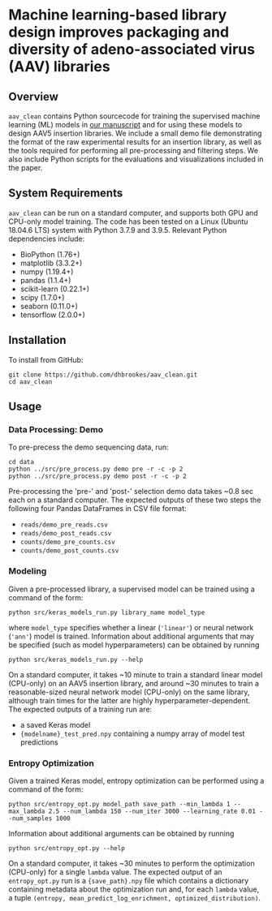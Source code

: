 # Machine learning-based library design improves packaging and diversity of adeno-associated virus (AAV) libraries

## Overview

`aav_clean` contains Python sourcecode for training the supervised machine learning (ML) models in [our manuscript](https://www.biorxiv.org/content/10.1101/2021.11.02.467003v2) and for using these models to design AAV5 insertion libraries. We include a small demo file demonstrating the format of the raw experimental results for an insertion library, as well as the tools required for performing all pre-processing and filtering steps. We also include Python scripts for the evaluations and visualizations included in the paper.

## System Requirements

`aav_clean` can be run on a standard computer, and supports both GPU and CPU-only model training. The code has been tested on a Linux (Ubuntu 18.04.6 LTS) system with Python 3.7.9 and 3.9.5. Relevant Python dependencies include:
* BioPython (1.76+)
* matplotlib (3.3.2+)
* numpy (1.19.4+)
* pandas (1.1.4+)
* scikit-learn (0.22.1+)
* scipy (1.7.0+)
* seaborn (0.11.0+)
* tensorflow (2.0.0+)

## Installation

To install from GitHub:
```
git clone https://github.com/dhbrookes/aav_clean.git
cd aav_clean
```

## Usage

### Data Processing: Demo

To pre-precess the demo sequencing data, run:
```
cd data
python ../src/pre_process.py demo pre -r -c -p 2
python ../src/pre_process.py demo post -r -c -p 2
```
Pre-processing the 'pre-' and 'post-' selection demo data takes ~0.8 sec each on a standard computer. The expected outputs of these two steps the following four Pandas DataFrames in CSV file format:
 * `reads/demo_pre_reads.csv`
 * `reads/demo_post_reads.csv`
 * `counts/demo_pre_counts.csv`
 * `counts/demo_post_counts.csv`

### Modeling

Given a pre-processed library, a supervised model can be trained using a command of the form:
```
python src/keras_models_run.py library_name model_type
```
where `model_type` specifies whether a linear (`'linear'`) or neural network (`'ann'`) model is trained. Information about additional arguments that may be specified (such as model hyperparameters) can be obtained by running
```
python src/keras_models_run.py --help
```
On a standard computer, it takes ~10 minute to train a standard linear model (CPU-only) on an AAV5 insertion library, and around ~30 minutes to train a reasonable-sized neural network model (CPU-only) on the same library, although train times for the latter are highly hyperparameter-dependent. The expected outputs of a training run are:
 * a saved Keras model
 * `{modelname}_test_pred.npy` containing a numpy array of model test predictions

### Entropy Optimization

Given a trained Keras model, entropy optimization can be performed using a command of the form:
```
python src/entropy_opt.py model_path save_path --min_lambda 1 --max_lambda 2.5 --num_lambda 150 --num_iter 3000 --learning_rate 0.01 --num_samples 1000
```
Information about additional arguments can be obtained by running
```
python src/entropy_opt.py --help
```
On a standard computer, it takes ~30 minutes to perform the optimization (CPU-only) for a single `lambda` value. The expected output of an `entropy_opt.py` run is a `{save_path}.npy` file which contains a dictionary containing metadata about the optimization run and, for each `lambda` value, a tuple `(entropy, mean_predict_log_enrichment, optimized_distribution)`.
